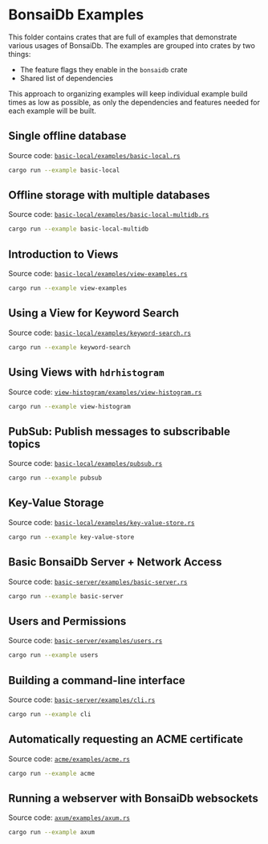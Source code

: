 # BonsaiDb Examples

This folder contains crates that are full of examples that demonstrate various usages of BonsaiDb. The examples are grouped into crates by two things:

- The feature flags they enable in the `bonsaidb` crate
- Shared list of dependencies

This approach to organizing examples will keep individual example build times as low as possible, as only the dependencies and features needed for each example will be built.

## Single offline database

Source code: [`basic-local/examples/basic-local.rs`](./basic-local/examples/basic-local.rs)

```sh
cargo run --example basic-local
```

## Offline storage with multiple databases

Source code: [`basic-local/examples/basic-local-multidb.rs`](./basic-local/examples/basic-local-multidb.rs)

```sh
cargo run --example basic-local-multidb
```

## Introduction to Views

Source code: [`basic-local/examples/view-examples.rs`](./basic-local/examples/view-examples.rs)

```sh
cargo run --example view-examples
```

## Using a View for Keyword Search

Source code: [`basic-local/examples/keyword-search.rs`](./basic-local/examples/keyword-search.rs)

```sh
cargo run --example keyword-search
```

## Using Views with `hdrhistogram`

Source code: [`view-histogram/examples/view-histogram.rs`](./view-histogram/examples/view-histogram.rs)

```sh
cargo run --example view-histogram
```

## PubSub: Publish messages to subscribable topics

Source code: [`basic-local/examples/pubsub.rs`](./basic-local/examples/pubsub.rs)

```sh
cargo run --example pubsub
```

## Key-Value Storage

Source code: [`basic-local/examples/key-value-store.rs`](./basic-local/examples/key-value-store.rs)

```sh
cargo run --example key-value-store
```

## Basic BonsaiDb Server + Network Access

Source code: [`basic-server/examples/basic-server.rs`](./basic-server/examples/basic-server.rs)

```sh
cargo run --example basic-server
```

## Users and Permissions

Source code: [`basic-server/examples/users.rs`](./basic-server/examples/users.rs)

```sh
cargo run --example users
```

## Building a command-line interface

Source code: [`basic-server/examples/cli.rs`](./basic-server/examples/cli.rs)

```sh
cargo run --example cli
```

## Automatically requesting an ACME certificate

Source code: [`acme/examples/acme.rs`](./acme/examples/acme.rs)

```sh
cargo run --example acme
```

## Running a webserver with BonsaiDb websockets

Source code: [`axum/examples/axum.rs`](./axum/examples/axum.rs)

```sh
cargo run --example axum
```
